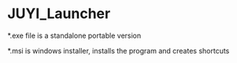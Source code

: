 # JUYI_Launcher
*.exe file is a standalone portable version

*.msi is windows installer, installs the program and creates shortcuts

